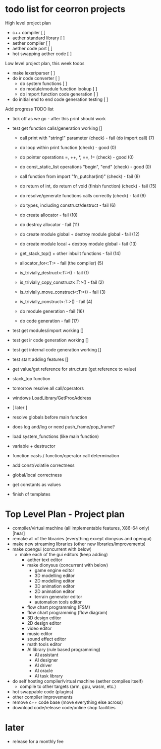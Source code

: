 # todo list for ceorron projects

High level project plan
 - c++ compiler                                            [ ]
 - aether standard library                                 [ ]
 - aether compiler                                         [ ]
 - aether code port                                        [ ]
 - hot swapping aether code                                [ ]

Low level project plan, this week todos
 - make lexer/parser                                       [ ]
 - do ir code converter                                    [ ]
   - do system functions                                   [ ]
   - do module/module function lookup                      [ ]
   - do import function code generation                    [ ]
 - do initial end to end code generation testing           [ ]

Add progress TODO list
 - tick off as we go - after this print should work
 - test get function calls/generation working              []
    - call print with "string!" parameter (check)                      - fail (do import call) (7)
    - do loop within print function (check)                            - good (0)
    - do pointer operations =, ++, *, ==, != (check)                   - good (0)
    - do const_static_list operations "begin", "end" (check)           - good (0)
    - call function from import "fn_putchar(int)" (check)              - fail (8)
    - do return of int, do return of void (finish function) (check)    - fail (15)
    - do resolve/generate functions calls correctly (check)            - fail (9)

    - do types, including construct/destruct                           - fail (6)

    - do create allocator                                              - fail (10)
    - do destroy allocator                                             - fail (11)
    - do create module global + destroy module global                  - fail (12)
    - do create module local + destroy module global                   - fail (13)

    - get_stack_top() + other inbuilt functions                        - fail (14)
    - allocator_for<:T:>                                               - fail (the compiler) (5)
    - is_trivially_destruct<:T:>()                                     - fail (1)
    - is_trivially_copy_construct<:T:>()                               - fail (2)
    - is_trivially_move_construct<:T:>()                               - fail (3)
    - is_trivially_construct<:T:>()                                    - fail (4)

    - do module generation                                             - fail (16)
    - do code generation                                               - fail (17)

 - test get modules/import working				                     []
 - test get ir code generation working			                  []
 - test get internal code generation working	              []
 - test start adding features					                         []
- get value/get reference for structure (get reference to value)
- stack_top function
- tomorrow resolve all call/operators
- windows LoadLibrary/GetProcAddress
- [ later ]
- resolve globals before main function
- does log and/log or need push_frame/pop_frame?
- load system_functions (like main function)
- variable + destructor
- function casts / function/operator call determination
- add const/volatile correctness
- global/local correctness
- get constants as values
- finish of templates


# Top Level Plan - Project plan

- compiler/virtual machine (all implementable features, X86-64 only) [hear]
- remake all of the libraries (everything except dionysus and opengui)
- make new streaming libraries (other new libraries/improvements)
- make opengui (concurrent with below)
  - make each of the gui editors (keep adding)
    - aether text editor
    - make dionysus (concurrent with below)
      - game engine editor
      - 3D modelling editor
      - 2D modelling editor
      - 3D animation editor
      - 2D animation editor
      - terrain generator editor
      - automation tools editor
    - flow chart programming (FSM)
    - flow chart programming (flow diagram)
    - 3D design editor
    - 2D design editor
    - video editor
    - music editor
    - sound effect editor
    - math tools editor
    - AI library (rule based programming)
      - AI assistant
      - AI designer
      - AI driver
      - AI oracle
      - AI task library
- do self hosting compiler/virtual machine (aether compiles itself)
  - compile to other targets (arm, gpu, wasm, etc.) 
- hot swappable code (plugins)
- other compiler improvements
- remove c++ code base (move everything else across)
- download code/release code/online shop facilities
# later
- release for a monthly fee
